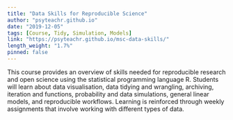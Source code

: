 ```yaml
---
title: "Data Skills for Reproducible Science"
author: "psyteachr.github.io"
date: "2019-12-05"
tags: [Course, Tidy, Simulation, Models]
link: "https://psyteachr.github.io/msc-data-skills/"
length_weight: "1.7%"
pinned: false
---
```


This course provides an overview of skills needed for reproducible research and open science using the statistical programming language R. Students will learn about data visualisation, data tidying and wrangling, archiving, iteration and functions, probability and data simulations, general linear models, and reproducible workflows. Learning is reinforced through weekly assignments that involve working with different types of data.
